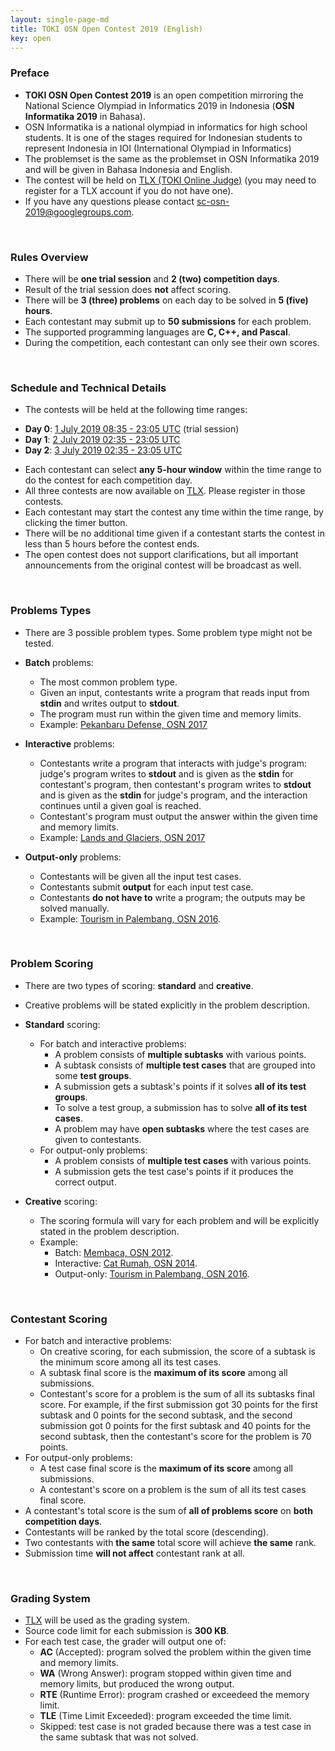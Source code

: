 ```yaml
---
layout: single-page-md
title: TOKI OSN Open Contest 2019 (English)
key: open
---
```


### Preface

- **TOKI OSN Open Contest 2019** is an open competition mirroring the National Science Olympiad in Informatics 2019 in Indonesia (**OSN Informatika 2019** in Bahasa).
- OSN Informatika is a national olympiad in informatics for high school students. It is one of the stages required for Indonesian students to represent Indonesia in IOI (International Olympiad in Informatics)
- The problemset is the same as the problemset in OSN Informatika 2019 and will be given in Bahasa Indonesia and English.
- The contest will be held on [TLX (TOKI Online Judge)](https://tlx.toki.id/contests) (you may need to register for a TLX account if you do not have one).
- If you have any questions please contact [sc-osn-2019@googlegroups.com](mailto:sc-osn-2019@googlegroups.com).

<br>

### Rules Overview

* There will be **one trial session** and **2 (two) competition days**.
* Result of the trial session does **not** affect scoring.
* There will be **3 (three) problems** on each day to be solved in **5 (five) hours**.
* Each contestant may submit up to **50 submissions** for each problem.
* The supported programming languages are **C, C++, and Pascal**.
* During the competition, each contestant can only see their own scores.

<br>

### Schedule and Technical Details

- The contests will be held at the following time ranges:
* **Day 0**: [1 July 2019 08:35 - 23:05 UTC](https://www.timeanddate.com/worldclock/fixedtime.html?msg=TOKI+OSN+Open+Contest+2019+Day+0&iso=20190701T1535&p1=108&ah=14&am=30) (trial session)
* **Day 1**: [2 July 2019 02:35 - 23:05 UTC](https://www.timeanddate.com/worldclock/fixedtime.html?msg=TOKI+OSN+Open+Contest+2019+Day+1&iso=20190702T0935&p1=108&ah=20&am=30)
* **Day 2**: [3 July 2019 02:35 - 23:05 UTC](https://www.timeanddate.com/worldclock/fixedtime.html?msg=TOKI+OSN+Open+Contest+2019+Day+2&iso=20190703T0935&p1=108&ah=20&am=30)

- Each contestant can select **any 5-hour window** within the time range to do the contest for each competition day.
- All three contests are now available on [TLX](https://tlx.toki.id/contests). Please register in those contests.
- Each contestant may start the contest any time within the time range, by clicking the timer button.
- There will be no additional time given if a contestant starts the contest in less than 5 hours before the contest ends.
- The open contest does not support clarifications, but all important announcements from the original contest will be broadcast as well.

<br>

### Problems Types

- There are 3 possible problem types. Some problem type might not be tested.

- **Batch** problems:
  * The most common problem type.
  * Given an input, contestants write a program that reads input from **stdin** and writes output to **stdout**.
  * The program must run within the given time and memory limits.
  * Example: [Pekanbaru Defense, OSN 2017](https://training.ia-toki.org/problemsets/91/problems/469/)

- **Interactive** problems:
  * Contestants write a program that interacts with judge's program: judge's program writes to **stdout** and is given as the **stdin** for contestant's program, then contestant's program writes to **stdout** and is given as the **stdin** for judge's program, and the interaction continues until a given goal is reached.
  * Contestant's program must output the answer within the given time and memory limits.
  * Example: [Lands and Glaciers, OSN 2017](https://training.ia-toki.org/problemsets/91/problems/471/)

- **Output-only** problems:
  * Contestants will be given all the input test cases.
  * Contestants submit **output** for each input test case.
  * Contestants **do not have to** write a program; the outputs may be solved manually.
  * Example: [Tourism in Palembang, OSN 2016](https://training.ia-toki.org/problemsets/54/problems/259/).

<br>

### Problem Scoring

* There are two types of scoring: **standard** and **creative**.
* Creative problems will be stated explicitly in the problem description.

* **Standard** scoring:
  * For batch and interactive problems:
    * A problem consists of **multiple subtasks** with various points.
    * A subtask consists of **multiple test cases** that are grouped into some **test groups**.
    * A submission gets a subtask's points if it solves **all of its test groups**.
    * To solve a test group, a submission has to solve **all of its test cases**.
    * A problem may have **open subtasks** where the test cases are given to contestants.
  * For output-only problems:
    * A problem consists of **multiple test cases** with various points.
    * A submission gets the test case's points if it produces the correct output.

* **Creative** scoring:
  * The scoring formula will vary for each problem and will be explicitly stated in the problem description.
  * Example:
    * Batch: [Membaca, OSN 2012](https://training.ia-toki.org/problemsets/45/problems/224/).
    * Interactive: [Cat Rumah, OSN 2014](https://training.ia-toki.org/problemsets/39/problems/202/).
    * Output-only: [Tourism in Palembang, OSN 2016](https://training.ia-toki.org/problemsets/54/problems/259/).

<br>

### Contestant Scoring

* For batch and interactive problems:
  * On creative scoring, for each submission, the score of a subtask is the minimum score among all its test cases.
  * A subtask final score is the **maximum of its score** among all submissions.
  * Contestant's score for a problem is the sum of all its subtasks final score.
  For example, if the first submission got 30 points for the first subtask and 0 points for the second subtask, and the second submission got 0 points for the first subtask and 40 points for the second subtask, then the contestant's score for the problem is 70 points.
* For output-only problems:
  * A test case final score is the **maximum of its score** among all submissions.
  * A contestant's score on a problem is the sum of all its test cases final score.
* A contestant's total score is the sum of **all of problems score** on **both competition days**.
* Contestants will be ranked by the total score (descending).
* Two contestants with **the same** total score will achieve **the same** rank.
* Submission time **will not affect** contestant rank at all.

<br>

### Grading System

* [TLX](https://tlx.toki.id) will be used as the grading system.
* Source code limit for each submission is **300 KB**.
* For each test case, the grader will output one of:
  * **AC** (Accepted): program solved the problem within the given time and memory limits.
  * **WA** (Wrong Answer): program stopped within given time and memory limits, but produced the wrong output.
  * **RTE** (Runtime Error): program crashed or exceedeed the memory limit.
  * **TLE** (Time Limit Exceeded): program exceeded the time limit.
  * Skipped: test case is not graded because there was a test case in the same subtask that was not solved.
